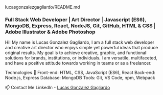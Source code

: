 lucasgonzalezgagliardo/README.md

### Full Stack Web Developer | Art Director | Javascript (ES6), MongoDB, Express, React, NodeJS, Git, GitHub, HTML & CSS | Adobe Illustrator & Adobe Photoshop

Hi! My name is Lucas Gonzalez Gagliardo, I am a full stack web developer and creative art director who enjoys simple yet powerful ideas that produce original results. My goal is to achieve creative, graphic, and functional solutions for brands, institutions, or individuals. I am versatile, multifaceted, and have a positive attitude towards working in teams or as a freelancer.

Technologies 🚀
Front-end: HTML, CSS, JavaScript (ES6), React
Back-end: Node.js, Express
Database: MongoDB
Tools: Git, VS Code, npm, Webpack

📫 Contact Me
LinkedIn - [Lucas Gonzalez Gagliardo](https://linkedin.com/lucasgonzalezgagliardo)
